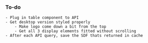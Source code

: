 ### To-do 
    - Plug in table component to API 
    - Get desktop version styled properly
        - Make logo come down a bit from the top 
        - Get all 3 display elements fitted without scrolling
    - After each API query, save the SDF thats returned in cache
 